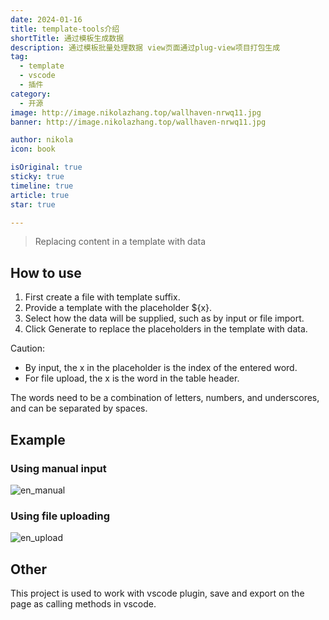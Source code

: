 ```yaml
---
date: 2024-01-16
title: template-tools介绍
shortTitle: 通过模板生成数据
description: 通过模板批量处理数据 view页面通过plug-view项目打包生成
tag:
  - template
  - vscode
  - 插件
category:
  - 开源
image: http://image.nikolazhang.top/wallhaven-nrwq11.jpg
banner: http://image.nikolazhang.top/wallhaven-nrwq11.jpg

author: nikola
icon: book

isOriginal: true
sticky: true
timeline: true
article: true
star: true

---
```


> Replacing content in a template with data

## How to use

1. First create a file with template suffix.
2. Provide a template with the placeholder ${x}.
3. Select how the data will be supplied, such as by input or file import.
4. Click Generate to replace the placeholders in the template with data.

Caution:

- By input, the x in the placeholder is the index of the entered word.  
- For file upload, the x is the word in the table header.

The words need to be a combination of letters, numbers, and underscores, and can be separated by spaces.

## Example

### Using manual input

![en_manual](https://gitee.com/NikolaZhang/plugin-page/raw/master/imags/en_manual.png)

### Using file uploading

![en_upload](https://gitee.com/NikolaZhang/plugin-page/raw/master/imags/en_upload.png)

## Other

This project is used to work with vscode plugin, save and export on the page as calling methods in vscode.
